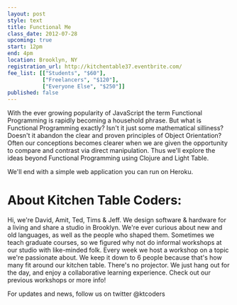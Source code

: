 ```yaml
---
layout: post
style: text
title: Functional Me
class_date: 2012-07-28
upcoming: true
start: 12pm
end: 4pm
location: Brooklyn, NY
registration_url: http://kitchentable37.eventbrite.com/
fee_list: [["Students", "$60"],
           ["Freelancers", "$120"],
           ["Everyone Else", "$250"]]
published: false
---
```

With the ever growing popularity of JavaScript the term Functional
Programming is rapidly becoming a household phrase. But what is
Functional Programming exactly? Isn't it just some mathematical
silliness? Doesn't it abandon the clear and proven principles of
Object Orientation?  Often our conceptions becomes clearer when we are
given the opportunity to compare and contrast via direct
manipulation. Thus we'll explore the ideas beyond Functional
Programming using Clojure and Light Table.

We'll end with a simple web application you can run on Heroku.

 
# About Kitchen Table Coders: 
 
Hi, we're David, Amit, Ted, Tims & Jeff. We design software & hardware for a living and share a studio in Brooklyn. We're ever curious about new and old languages, as well as the people who shaped them. Sometimes we teach graduate courses, so we figured why not do informal workshops at our studio with like-minded folk.
Every week we host a workshop on a topic we're passionate about. We keep it down to 6 people because that's how many fit around our kitchen table. There's no projector. We just hang out for the day, and enjoy a collaborative learning experience.
Check out our previous workshops or more info!
 
 
For updates and news, follow us on twitter @ktcoders
